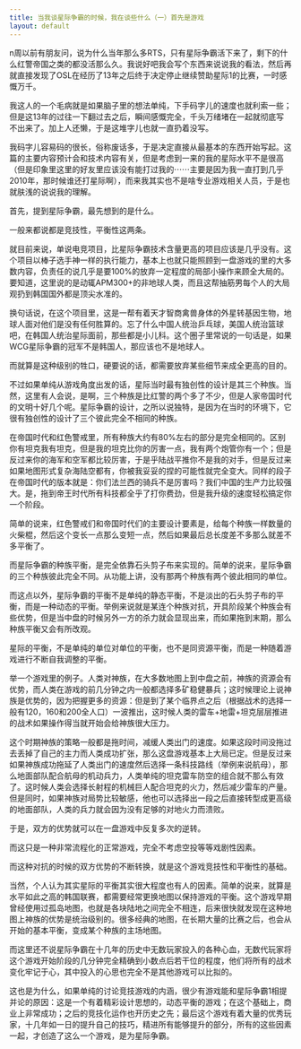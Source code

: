 ```yaml
---
title: 当我谈星际争霸的时候，我在谈些什么（一）首先是游戏
layout: default
---
```


n周以前有朋友问，说为什么当年那么多RTS，只有星际争霸活下来了，剩下的什么红警帝国之类的都没活那么久。我说好吧我会写个东西来说说我的看法，然后再就直接发现了OSL在经历了13年之后终于决定停止继续赞助星际1的比赛，一时感慨万千。

我这人的一个毛病就是如果脑子里的想法单纯，下手码字儿的速度也就利索一些；但是这13年的过往一下翻过去之后，瞬间感慨完全，千头万绪堵在一起就彻底写不出来了。加上人还懒，于是这堆字儿也就一直扔着没写。

我码字儿容易码的很长，俗称废话多，于是决定直接从最基本的东西开始写起。这篇的主要内容预计会和技术内容有关，但是考虑到一来的我的星际水平不是很高（但是印象里这里的好友里应该没有能打过我的⋯⋯主要是因为我一直打到几乎2010年，那时候谁还打星际啊），而来我其实也不是啥专业游戏相关人员，于是也就肤浅的说说我的理解。

首先，提到星际争霸，最先想到的是什么。

一般来都说都是竞技性，平衡性这两条。

就目前来说，单说电竞项目，比星际争霸技术含量更高的项目应该是几乎没有。这个项目以棒子选手神一样的执行能力，基本上也就只能照顾到一盘游戏的里的大多数内容，负责任的说几乎是要100%的放弃一定程度的局部小操作来顾全大局的。要知道，这里说的是动辄APM300+的非地球人类，而且这帮抽筋男每个人的大局观扔到韩国国外都是顶尖水准的。

换句话说，在这个项目里，这是一帮有着天才智商禽兽身体的外星转基因生物，地球人面对他们是没有任何胜算的。忘了什么中国人统治乒乓球，美国人统治篮球吧，在韩国人统治星际面前，那些都是小儿科。这个圈子里常说的一句话是，如果WCG星际争霸的冠军不是韩国人，那应该也不是地球人。

而就算是这种级别的牲口，硬要说的话，都需要放弃某些细节来成全更高的目的。

不过如果单纯从游戏角度出发的话，星际当时最有独创性的设计是其三个种族。当然，这里有人会说，是啊，三个种族是比红警的两个多了不少，但是人家帝国时代的文明十好几个呢。星际争霸的设计，之所以说独特，是因为在当时的环境下，它很有独创性的设计了三个彼此完全不相同的种族。

在帝国时代和红色警戒里，所有种族大约有80%左右的部分是完全相同的。区别你有坦克我有坦克，但是我的坦克比你的厉害一点，我有两个炮管你有一个；但是反过来你的海军和空军都比较厉害，于是乎陆战平推你不是我的对手，但是反过来如果地图形式复杂海陆空都有，你被我妥妥的捏的可能性就完全变大。同样的段子在帝国时代的版本就是：你们法兰西的骑兵不是厉害吗？我们中国的生产力比较强大。是，拖到帝王时代所有科技都全乎了打你费劲，但是我升级的速度轻松搞定你一个阶段。

简单的说来，红色警戒们和帝国时代们的主要设计要素是，给每个种族一样数量的火柴棍，然后这个变长一点那么变短一点，然后如果最后总长度差不多那么就差不多平衡了。

而星际争霸的种族平衡，是完全依靠石头剪子布来实现的。简单的说来，星际争霸的三个种族彼此完全不同。从功能上讲，没有那两个种族有两个彼此相同的单位。

而这点以外，星际争霸的平衡不是单纯的静态平衡，不是淡出的石头剪子布的平衡，而是一种动态的平衡。举例来说就是某连个种族对抗，开具阶段某个种族会有些优势，但是当中盘的时候另外一方的杀力就会显现出来，而如果拖到末期，那么种族平衡又会有所改观。

星际的平衡，不是单纯的单位对单位的平衡，也不是同资源平衡，而是一种随着游戏进行不断自我调整的平衡。

举一个游戏里的例子。人类对神族，在大多数地图上到中盘之前，神族的资源会有优势，而人类在游戏的前几分钟之内一般都选择多矿稳健暴兵；这时候理论上说神族是优势的，因为把握更多的资源：但是到了某个临界点之后（根据战术的选择一般有120，160和200全人口）一波推出，这时候人类的雷车+地雷+坦克层层推进的战术如果操作得当就开始会给神族很大压力。

这个时期神族的策略一般都是拖时间，减缓人类出门的速度。如果这段时间没拖过去丢掉了自己的主力而人类成功扩张，那么这盘游戏基本上大局已定。但是反过来如果神族成功拖延了人类出门的速度然后选择一条科技路线（举例来说航母），那么地面部队配合航母的机动兵力，人类单纯的坦克雷车防空的组合就不那么有效了。这时候人类会选择长射程的机械巨人配合坦克的火力，然后减少雷车的产量。但是同时，如果神族对局势比较敏感，他也可以选择出一段之后直接转型成更高级的地面部队，人类的兵力就会因为没有足够的对地火力而溃败。

于是，双方的优势就可以在一盘游戏中反复多次的逆转。

而这只是一种非常流程化的正常游戏，完全不考虑空投等等戏剧性因素。

而这种对抗的时候的双方优势的不断转换，就是这个游戏竞技性和平衡性的基础。


当然，个人认为其实星际的平衡其实很大程度也有人的因素。简单的说来，就算是水平如此之高的韩国联赛，都需要经常更换地图以保持游戏的平衡。这个游戏早期曾经使用过孤岛地图，也就是各块陆地之间完全不相连，后来很快就发现在这种地图上神族的优势是统治级别的。很多经典的地图，在长期大量的比赛之后，也会从开始的基本平衡，变成某个种族的主场地图。

而这里还不说星际争霸在十几年的历史中无数玩家投入的各种心血，无数代玩家将这个游戏开始阶段的几分钟完全精确到小数点后若干位的程度，他们将所有的战术变化牢记于心，其中投入的心思也完全不是其他游戏可以比拟的。

这也是为什么，如果单纯的讨论竞技游戏的内涵，很少有游戏能和星际争霸1相提并论的原因：这是一个有着精彩设计思想的，动态平衡的游戏；在这个基础上，商业上非常成功；之后的竞技化运作也开历史之先；最后这个游戏有着大量的优秀玩家，十几年如一日的提升自己的技巧，精进所有能够提升的部分，所有的这些因素一起，才创造了这么一个游戏，是为星际争霸。